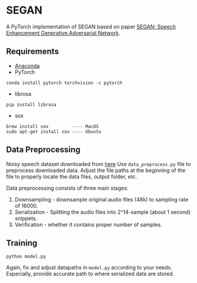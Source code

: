# SEGAN
A PyTorch implementation of SEGAN based on paper [SEGAN: Speech Enhancement Generative Adversarial Network](https://arxiv.org/abs/1703.09452).

## Requirements
* [Anaconda](https://www.anaconda.com/download/)
* PyTorch
```
conda install pytorch torchvision -c pytorch
```
* librosa
```
pip install librosa
```
* sox
```
brew install sox         ---- MacOS
sudo apt-get install sox ---- Ubuntu
```

## Data Preprocessing

Noisy speech dataset downloaded from [here](https://datashare.is.ed.ac.uk/handle/10283/2791)
Use `data_preprocess.py` file to preprocess downloaded data. 
Adjust the file paths at the beginning of the file to properly locate the data files, output folder, etc.

Data preprocessing consists of three main stages:
1. Downsampling - downsample original audio files (48k) to sampling rate of 16000.
2. Serialization - Splitting the audio files into 2^14-sample (about 1 second) snippets.
3. Verification - whether it contains proper number of samples.

## Training

`python model.py`

Again, fix and adjust datapaths in `model.py` according to your needs.
Especially, provide accurate path to where serialized data are stored.
